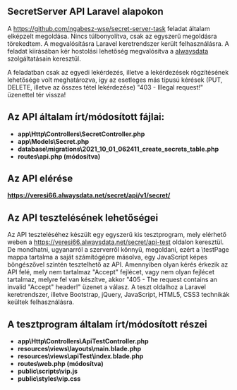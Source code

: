 ## SecretServer API Laravel alapokon

A <a href="https://github.com/ngabesz-wse/secret-server-task">https://github.com/ngabesz-wse/secret-server-task</a> feladat általam elképzelt megoldása. Nincs túlbonyolítva, csak az egyszerű megoldásra törekedtem. A megvalósításra Laravel keretrendszer került felhasználásra. A feladat kiírásában kér hostolási lehetőség megvalósítva a <a href="https://www.alwaysdata.com/">alwaysdata</a> szolgáltatásain keresztűl.

A feladatban csak az egyedi lekérdezés, illetve a lekérdezések rögzítésének lehetősége volt meghatározva, így az esetleges más típusú kérések (PUT, DELETE, illetve az összes tétel lekérdezése) "403 - Illegal request!" üzenettel tér vissza! 

## Az API általam írt/módosított fájlai:

- **app\Http\Controllers\SecretController.php**
- **app\Models\Secret.php**
- **database\migrations\2021_10_01_062411_create_secrets_table.php**
- **routes\api.php (módosítva)**

## Az API elérése

**https://veresi66.alwaysdata.net/secret/api/v1/secret/**

## Az API tesztelésének lehetőségei

Az API teszteléséhez készült egy egyszerű kis tesztprogram, mely elérhető weben a https://veresi66.alwaysdata.net/secret/api-test oldalon keresztül. De mondhatni, ugyanarról a szerverről könnyű, megoldani, ezért a \testPage mappa tartalma a saját számítógépre másolva, egy JavaScript képes böngészővel szintén tesztelhető az API.
Amennyiben olyan kérés érkezik az API felé, mely nem tartalmaz "Accept" fejlécet, vagy nem olyan fejlécet tartalmaz, melyre fel van készítve, akkor "405 - The request contains an invalid "Accept" header!" üzenet a válasz. A teszt oldalhoz a Laravel keretrendszer, illetve Bootstrap, jQuery, JavaScript, HTML5, CSS3 technikák keültek felhasználásra.

## A tesztprogram általam írt/módosított részei

- **app\Http\Controllers\ApiTestController.php**
- **resources\views\layouts\main.blade.php**
- **resources\views\apiTest\index.blade.php**
- **routes\web.php (módosítva)**
- **public\scripts\vip.js**
- **public\styles\vip.css**
